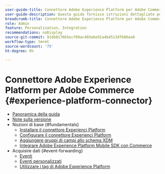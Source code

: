 ```yaml
---
user-guide-title: Connettore Adobe Experience Platform per Adobe Commerce
user-guide-description: Questa guida fornisce istruzioni dettagliate per l’utilizzo di Adobe Experience Platform Connector per Adobe Commerce.
breadcrumb-title: Connettore Adobe Experience Platform per Adobe Commerce
role: Admin
feature: Personalization, Integration
recommendations: noDisplay
source-git-commit: 91db0176b5ecf09ac403e6e91a4b4513dfb06ea0
workflow-type: tm+mt
source-wordcount: '75'
ht-degree: 0%

---
```


# Connettore Adobe Experience Platform per Adobe Commerce {#experience-platform-connector}

- [Panoramica della guida](overview.md)
- [Note sulla versione](release-notes.md)
- Nozioni di base {#fundamentals}
   - [Installare il connettore Experienci Platform](install.md)
   - [Configurare il connettore Experienci Platform](connect-data.md)
   - [Aggiungere gruppi di campi allo schema XDM](update-xdm.md)
   - [Integrare Adobe Experience Platform Mobile SDK con Commerce](mobile-sdk-epc.md)
- Acquisire dati {#event-forwarding}
   - [Eventi](events.md)
   - [Eventi personalizzati](custom-events.md)
   - [Utilizzare i tag di Adobe Experience Platform](using-tags.md)
